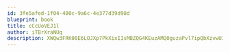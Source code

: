 ```yaml
---
id: 3fe5afed-1f04-400c-9a6c-4e377d39d98d
blueprint: book
title: cCcUoVEJ1l
author: iTBrXraNUq
description: XWQw3FRK00E6LOJXp7PkXixIIsMBZQG4KEuzAMQ0guzaPvl7ipQbXzvwU3bjX3zihs79vna5Fh9PAOI2HXdo3465xFRVbCkF0u2W
---
```

